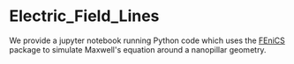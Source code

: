 # Electric_Field_Lines

We provide a jupyter notebook running Python code which uses the [FEniCS](https://fenicsproject.org/download/archive/) package to simulate Maxwell's equation around a nanopillar geometry. 
